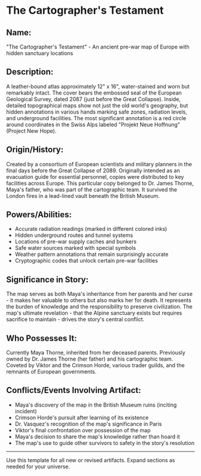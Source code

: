 # The Cartographer's Testament

## Name:
"The Cartographer's Testament" - An ancient pre-war map of Europe with hidden sanctuary locations

## Description:
A leather-bound atlas approximately 12" x 16", water-stained and worn but remarkably intact. The cover bears the embossed seal of the European Geological Survey, dated 2087 (just before the Great Collapse). Inside, detailed topographical maps show not just the old world's geography, but hidden annotations in various hands marking safe zones, radiation levels, and underground facilities. The most significant annotation is a red circle around coordinates in the Swiss Alps labeled "Projekt Neue Hoffnung" (Project New Hope).

## Origin/History:
Created by a consortium of European scientists and military planners in the final days before the Great Collapse of 2089. Originally intended as an evacuation guide for essential personnel, copies were distributed to key facilities across Europe. This particular copy belonged to Dr. James Thorne, Maya's father, who was part of the cartographic team. It survived the London fires in a lead-lined vault beneath the British Museum.

## Powers/Abilities:
- Accurate radiation readings (marked in different colored inks)
- Hidden underground routes and tunnel systems
- Locations of pre-war supply caches and bunkers
- Safe water sources marked with special symbols
- Weather pattern annotations that remain surprisingly accurate
- Cryptographic codes that unlock certain pre-war facilities

## Significance in Story:
The map serves as both Maya's inheritance from her parents and her curse - it makes her valuable to others but also marks her for death. It represents the burden of knowledge and the responsibility to preserve civilization. The map's ultimate revelation - that the Alpine sanctuary exists but requires sacrifice to maintain - drives the story's central conflict.

## Who Possesses It:
Currently Maya Thorne, inherited from her deceased parents. Previously owned by Dr. James Thorne (her father) and his cartographic team. Coveted by Viktor and the Crimson Horde, various trader guilds, and the remnants of European governments.

## Conflicts/Events Involving Artifact:
- Maya's discovery of the map in the British Museum ruins (inciting incident)
- Crimson Horde's pursuit after learning of its existence
- Dr. Vasquez's recognition of the map's significance in Paris
- Viktor's final confrontation over possession of the map
- Maya's decision to share the map's knowledge rather than hoard it
- The map's use to guide other survivors to safety in the story's resolution

---
Use this template for all new or revised artifacts. Expand sections as needed for your universe.
